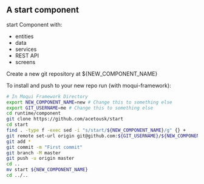 ## A start component

start Component with: 

- entities
- data
- services
- REST API
- screens

Create a new git repository at ${NEW_COMPONENT_NAME}

To install and push to your new repo run (with moqui-framework):

```bash
# In Moqui Framework Directory
export NEW_COMPONENT_NAME=new # Change this to something else
export GIT_USERNAME=me # Change this to something else
cd runtime/component
git clone https://github.com/acetousk/start
cd start
find . -type f -exec sed -i "s/start/${NEW_COMPONENT_NAME}/g" {} +
git remote set-url origin git@github.com:${GIT_USERNAME}/${NEW_COMPONENT_NAME}
git add *
git commit -m "First commit"
git branch -M master
git push -u origin master
cd ..
mv start ${NEW_COMPONENT_NAME}
cd ../..
```
